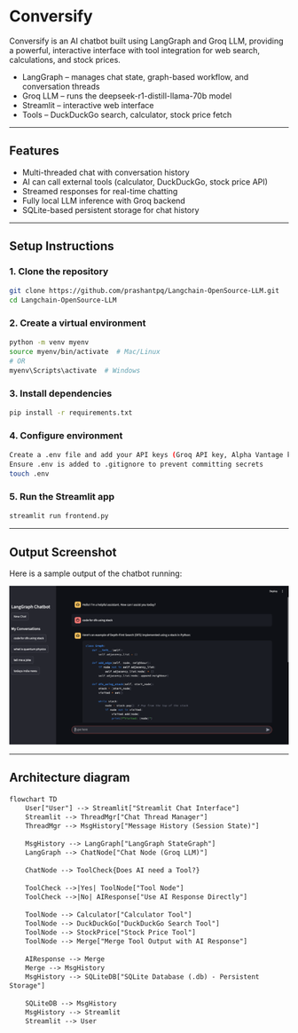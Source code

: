 # Conversify

Conversify is an AI chatbot built using LangGraph and Groq LLM, providing a powerful, interactive interface with tool integration for web search, calculations, and stock prices.
- LangGraph – manages chat state, graph-based workflow, and conversation threads
- Groq LLM – runs the deepseek-r1-distill-llama-70b model 
- Streamlit – interactive web interface
- Tools – DuckDuckGo search, calculator, stock price fetch

---

## **Features**

- Multi-threaded chat with conversation history
- AI can call external tools (calculator, DuckDuckGo, stock price API)
- Streamed responses for real-time chatting
- Fully local LLM inference with Groq backend
- SQLite-based persistent storage for chat history

---

## Setup Instructions

### 1. Clone the repository

```bash
git clone https://github.com/prashantpq/Langchain-OpenSource-LLM.git
cd Langchain-OpenSource-LLM
```

### 2. Create a virtual environment
```bash
python -m venv myenv
source myenv/bin/activate  # Mac/Linux
# OR
myenv\Scripts\activate  # Windows
```

### 3. Install dependencies
```bash
pip install -r requirements.txt
```

### 4. Configure environment
```bash
Create a .env file and add your API keys (Groq API key, Alpha Vantage key)
Ensure .env is added to .gitignore to prevent committing secrets
touch .env

```

### 5. Run the Streamlit app
```bash
streamlit run frontend.py
```
---

## Output Screenshot

Here is a sample output of the chatbot running:

![Chatbot Output](output_image/output.png)

---
## Architecture diagram
```mermaid
flowchart TD
    User["User"] --> Streamlit["Streamlit Chat Interface"]
    Streamlit --> ThreadMgr["Chat Thread Manager"]
    ThreadMgr --> MsgHistory["Message History (Session State)"]
    
    MsgHistory --> LangGraph["LangGraph StateGraph"]
    LangGraph --> ChatNode["Chat Node (Groq LLM)"]
    
    ChatNode --> ToolCheck{Does AI need a Tool?}
    
    ToolCheck -->|Yes| ToolNode["Tool Node"]
    ToolCheck -->|No| AIResponse["Use AI Response Directly"]
    
    ToolNode --> Calculator["Calculator Tool"]
    ToolNode --> DuckDuckGo["DuckDuckGo Search Tool"]
    ToolNode --> StockPrice["Stock Price Tool"]
    ToolNode --> Merge["Merge Tool Output with AI Response"]
    
    AIResponse --> Merge
    Merge --> MsgHistory
    MsgHistory --> SQLiteDB["SQLite Database (.db) - Persistent Storage"]
    
    SQLiteDB --> MsgHistory
    MsgHistory --> Streamlit
    Streamlit --> User



